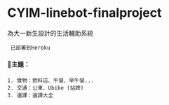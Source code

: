 # CYIM-linebot-finalproject
 為大一新生設計的生活輔助系統

` 已部署到Heroku`


#### 📌主題：
    1. 食物：飲料店、午餐、早午餐...
    2. 交通：公車、Ubike (站牌)
    3. 選課：選課大全